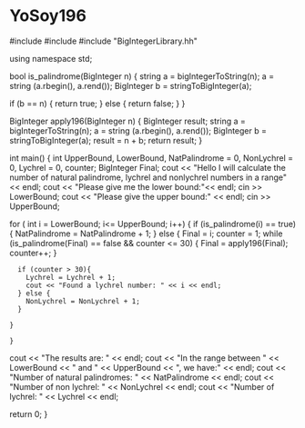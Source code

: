 # YoSoy196
#include <string>
#include <iostream>
#include "BigIntegerLibrary.hh"

using namespace std;

bool is_palindrome(BigInteger n)
{
  string a = bigIntegerToString(n);
  a = string (a.rbegin(), a.rend());
  BigInteger b = stringToBigInteger(a);

  if (b == n)
  {
    return true;
  } else
  {
    return false;
  }
}

BigInteger apply196(BigInteger n)
{
  BigInteger result;
  string a = bigIntegerToString(n);
  a = string (a.rbegin(), a.rend());
  BigInteger b = stringToBigInteger(a);
  result = n + b;
  return result;
}


int main() {
  int UpperBound, LowerBound, NatPalindrome = 0, NonLychrel = 0, Lychrel = 0, counter;
  BigInteger Final;
  cout << "Hello I will calculate the number of natural palindrome, lychrel and nonlychrel numbers in a range"<< endl;
  cout << "Please give me the lower bound:"<< endl;
  cin >> LowerBound;
  cout << "Please give the upper bound:" << endl;
  cin >> UpperBound;

  for ( int i = LowerBound; i<= UpperBound; i++)
  {
    if (is_palindrome(i) == true)
    {
      NatPalindrome = NatPalindrome + 1;
    } else
    {
      Final = i;
      counter = 1;
      while (is_palindrome(Final) == false && counter <= 30)
      {
        Final = apply196(Final);
        counter++;
      }

      if (counter > 30){
        Lychrel = Lychrel + 1;
        cout << "Found a lychrel number: " << i << endl;
      } else {
        NonLychrel = NonLychrel + 1;
      }

    }

    }
  
  cout << "The results are: " << endl;
  cout << "In the range between " << LowerBound << " and " << UpperBound << ", we have:" << endl;
  cout << "Number of natural palindromes: " << NatPalindrome << endl;
  cout << "Number of non lychrel: " << NonLychrel << endl;
  cout << "Number of lychrel: " << Lychrel << endl;

  return 0;
}
